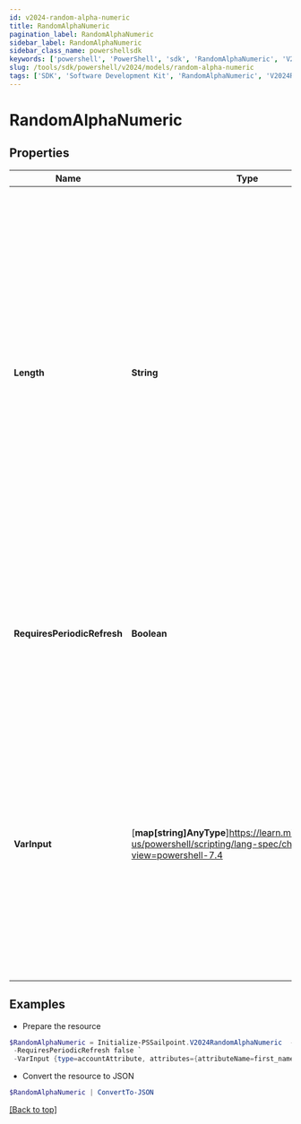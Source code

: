 ```yaml
---
id: v2024-random-alpha-numeric
title: RandomAlphaNumeric
pagination_label: RandomAlphaNumeric
sidebar_label: RandomAlphaNumeric
sidebar_class_name: powershellsdk
keywords: ['powershell', 'PowerShell', 'sdk', 'RandomAlphaNumeric', 'V2024RandomAlphaNumeric'] 
slug: /tools/sdk/powershell/v2024/models/random-alpha-numeric
tags: ['SDK', 'Software Development Kit', 'RandomAlphaNumeric', 'V2024RandomAlphaNumeric']
---
```



# RandomAlphaNumeric

## Properties

Name | Type | Description | Notes
------------ | ------------- | ------------- | -------------
**Length** | **String** | This is an integer value specifying the size/number of characters the random string must contain   * This value must be a positive number and cannot be blank   * If no length is provided, the transform will default to a value of `32`   * Due to identity attribute data constraints, the maximum allowable value is `450` characters  | [optional] 
**RequiresPeriodicRefresh** | **Boolean** | A value that indicates whether the transform logic should be re-evaluated every evening as part of the identity refresh process | [optional] [default to $false]
**VarInput** | [**map[string]AnyType**]https://learn.microsoft.com/en-us/powershell/scripting/lang-spec/chapter-04?view=powershell-7.4 | This is an optional attribute that can explicitly define the input data which will be fed into the transform logic. If input is not provided, the transform will take its input from the source and attribute combination configured via the UI. | [optional] 

## Examples

- Prepare the resource
```powershell
$RandomAlphaNumeric = Initialize-PSSailpoint.V2024RandomAlphaNumeric  -Length 10 `
 -RequiresPeriodicRefresh false `
 -VarInput {type=accountAttribute, attributes={attributeName=first_name, sourceName=Source}}
```

- Convert the resource to JSON
```powershell
$RandomAlphaNumeric | ConvertTo-JSON
```


[[Back to top]](#) 

